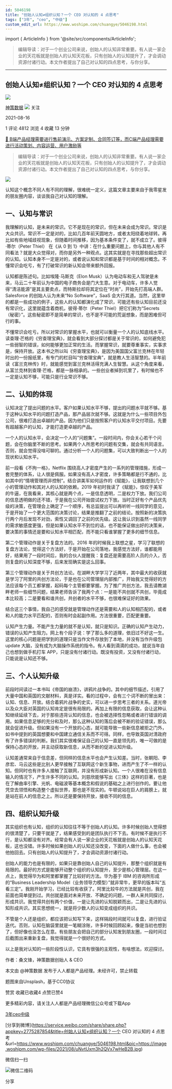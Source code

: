 ```yaml
---
id: 5046198
title: "创始人认知≠组织认知？一个 CEO 对认知的 4 点思考"
tags: ["3年", "ceo", "中级"]
custom_edit_url: https://www.woshipm.com/chuangye/5046198.html
---
```

import { ArticleInfo } from '@site/src/components/ArticleInfo';

<ArticleInfo
    author="神策数据"
    authorLink="https://www.woshipm.com/u/68466"
    published="2021-08-16"
    views={4812}
    comments={1}
    collects={4}
/>

> 编辑导读：对于一个创业公司来说，创始人的认知非常重要。有人说一家企业的天花板就是创始人的认知天花板，只有创始人的认知提升了，才会调动资源付诸行动。本文作者提出了自己对认知的四点思考，与你分享。

---

## 创始人认知≠组织认知？一个 CEO 对认知的 4 点思考

[![](https://static.woshipm.com/view/woshipm_api_def_20240109112039_9620.png?imageView2/1/w/72/h/72/q/100)](https://www.woshipm.com/u/68466)

[神策数据](https://www.woshipm.com/u/68466) ![](https://static.woshipm.com/tag/1122_1@2x.png) 关注

2021-08-16

1 评论 4812 浏览 4 收藏 13 分钟

[🔗 B端产品经理需要进行售前演示、方案定制、合同签订等，而C端产品经理需要进行活动策划、内容运营、用户激励等](https://ke.qidianla.com/courses/bcpm)

> 编辑导读：对于一个创业公司来说，创始人的认知非常重要。有人说一家企业的天花板就是创始人的认知天花板，只有创始人的认知提升了，才会调动资源付诸行动。本文作者提出了自己对认知的四点思考，与你分享。

![](https://image.woshipm.com/wp-files/2021/08/uNvtUxm3h2QVx7wHeB2B.jpg)

认知这个概念不同人有不同的理解，很难统一定义，这篇文章主要来自于我零星发的朋友圈内容，谈谈我自己对认知的理解。

## 一、认知与常识

我理解的认知，是未来的常识。它不是现在的常识，但在未来会成为常识。常识是大众共识。常识不一定是对的，比如几百年前天圆地方，或者太阳绕着地球转。再比如有些地域歧视现象，但随着时间推移，因为基本条件变了，就不成立了。彼得·蒂尔（Peter Thiel） 在《从 0 到 1》中讲：在什么重要问题上，你与其他人有不同看法？就是大众觉得对，而你是另外一种观点。这其实就是在寻找那些超出常识的认知。认知本身不一定是对的，或者说认知和常识都是基于时间的相对概念。不懂常识会吃亏，有了打破常识的新认知会带来额外回报。

认知都是陈述句。比如埃隆·马斯克（Elon Musk）认为电动车和无人驾驶是未来，马云二十年前认为中国的电子商务会是门大生意。对于电动车，许多人觉得“清洁能源”是其主要卖点，而特斯拉却将其定位在“时尚”，开始先打高端人群。Salesforce 的创始人认为未来“No Software”，SaaS 会大行其道。当然，这里举的都是一些成功的例子，这些人的认知都演化成了常识，可能还有些认知目前还没有常识化，这里就蕴含着商机，彼得·蒂尔（Peter Thiel）把它们称为“Secrets（秘密）”。这些秘密即不是简单的常识，也不是不可能的荒诞想象，而是困难但可行的事。

不懂常识会吃亏。所以对常识的掌握水平，也就可以衡量一个人的认知底线水平。读查理·芒格的《穷查理宝典》，就会看到大部分探讨都是关于常识的，如何避免犯一些弱智的错误，如何能够更加正常的生活。而掌握常识，就要尊重事实，实事求是，保持开放。这本书之所以叫《穷查理宝典》，是因为美国国父富兰克林在年轻时出的一份报纸里，有专门的栏目叫“穷查理宝典”，就是教人生活智慧的。半年前读《富兰克林传》时，就能感觉到富兰克林活得充满人生智慧。从这个角度来看，从富兰克林到查理·芒格，都是一脉相承的。一些创业者掉到坑里了，有时候也不一定是认知不够，可能只是行业常识不够。

## 二、认知的体现

认知决定了提出问题的水平。客户如果认知水平不够，提出的问题水平就不够。基于这种认知水平的问题打造产品，那产品层次就不够。这就是为什么一些项目外包公司，很难打造出卓越的产品，因为他们只是按照客户的认知水平交付项目。先要有超越客户的认知，才能打造更卓越的产品。

一个人的认知水平，会决定一个人的“问题集”。一段时间内，你会关心若干个问题，会在你脑里不断的思考。如果两个人所思考的问题有交集，就会有共同语言。否则，就会觉得没啥可聊的。通过分析一个人的问题集，可以大致判断出一个人的现状和认知水平。

前一段看《不拘一格》，Netflix 围绕高人才密度产生的一系列的管理措施，形成一套完整的体系，让人很是佩服。如果没有高人才密度，许多策略都是行不通的，比如其中的“情境管理而非控制”。结合讲美军如何运作的《赋能》，让我联想到几个小的管理动作和其对人的认知的依赖。2019 年初时我读了《赋能》，惊叹于美军的牛逼，在我看来，其核心就是两个点，一是信息透明，二是权力下放。我们公司的信息透明做的还不错，于是我在公司开始尝试权力下放。当时正好有个产品优先级的决策，在管理会上确定了一个顺序，有总监提出可以再听听一线同学的意见，于是开始了一个更大范围的决策讨论，结果是推翻了之前的结论。按照新的决策执行两个月后发现不对劲，索性又调回了之前的优先级。这让我认识到虽然一线同学的需求敏感度更强，但是如果认知水平不到位的话，也不能保证做出好的决策来，要决策的事情还是要和认知水平相匹配，而不能只看谁掌握了更多的细节信息。

第二个管理动作是关于复盘方法的。2016 年的时候我上联想之星，学习了联想的复盘方法论，觉得这个方法好，于是开始在公司落地，我感觉方法好，谁都能用好，结果用了一段时间后，我的合伙人提醒我：复盘还是需要高阶人员的介入，否则复盘的认知深度不够，后来发现确实是这么回事。

第三个管理动作是关于共创方法论。在湖畔大学学习了近两年，其中最大的收获就是学习了阿里的共创方法论，于是也在公司管理层内部推广，开始我又觉得好的方法应该每个员工都掌握，起码每个主管都要掌握。为了推广共创方法，我去请教湖畔老师一些细节问题，结果老师告诉了我两个点：一是能不共创就不共创，毕竟成本比较高；二是要看和谁共创，共创者的水平不够，也很难保证好的效果。

结合这三个事情，我自己的感受就是管理动作还是需要和人的认知相匹配的，或者和人的能力水平匹配的，否则有时会起副作用。方法很重要，匹配更重要。

认知产生力量。不能产生力量的就不是认知，就只是知识。正确的认知产生动力，错误的认知产生阻力。网上有个段子说：学了那么多的道理，依旧过不好这一生。这里的核心问题是把学到的道理只是当作文件存放到了本地，并没有当作升级包 update 大脑，没有成为大脑操作系统的指令。有人看到滴滴的成功，就说当年自己也想到做手机打车 APP，只是没有付诸行动。既没有投资，又没有付诸行动，只能说是认知还不够。

## 三、个人认知升级

前段时间读过一本书叫《帝国的崩溃》，讲鸦片战争的。其中的细节描述，引用了大量中国和英国的文献材料，真是详实。看的过程中，会有三个词不断的冒出来：认知、信息、开放。结合着鸦片战争的史实，可以进一步思考三者的关系。道光帝以及众大臣对英国的认知肯定是很有局限的。再加上有限的信息获取，会让这种认知继续延续下去，对于那些违背认知的信息，也会被选择性忽略或者进行错误的调用。如果信息足够的充分和及时，那么这种认知的落后会被不断的验证错误，那么就会促进升级。但如果没有一个开放的心态，就可能导致一些新信息被拒之门外，如书中提到的英国想要和中国建立通信关系而不可得。同样，也导致英国对清政府有了许多错误的判断。我们其实很难保证自己的认知一直是领先的，唯一可做的是保持心态的开放，并主动获取新信息，从而不断的促进认知升级。

认知差通常来自于信息差，但同样的信息水平也会产生认知差。当时，张朝阳、李彦宏、马云这些是比别人更早接触了互联网这个新生事物，进而产生了不一样的认知。但同时也有许多人接触了互联网，并没有形成新认知。一个人很难在没有信息输入的情况下，产生许多不同的认知。刘慈欣能够写出《三体》这样的巨著，也是在了解曲率引擎、光帆、电磁波等基本概念和假说的基础之上进行创作的。要让他凭空去领悟和构造整个虚拟世界，那也是不现实的。牛顿说站在巨人的肩膀上，就是站在前人的信息之上。所以还是要保持开放，接收不同的信息。

## 四、组织认知升级

其实组织也有认知，组织的认知往往不等于创始人的认知。许多时候创始人觉得想的很清楚了，只要干就是了，结果感受到的是团队执行不下去。有时候不是执行不行，是认知都没有对齐。经常会有人说一家企业的天花板就是创始人的认知天花板，这也没错。许多时候如果创始人的认知还没改变，下面的人做什么事，也会被他拍回去。只有创始人的认知提升了，才会调动资源付诸行动。

创始人的能力也是有限的，如果只是靠创始人自己的认知提升，那整个组织就是有局限的。最好的方式是能够开动整个组织的认知提升，至少是核心管理层。在这一点上，我觉得华为和阿里都掌握了比较好的方法。华为基于 IBM 的咨询所形成的“Business Leadership Model（业务领导力模型）”就非常牛，更早的版本叫“五看三定”。我刚开始学习，已经比较有收获了。阿里比较牛的方法就是共创，我在前面也简单提到过。共创就是面对未来开放、不确定的问题，一群人来共同探讨，形成共识。我觉得共创有两个价值，一是让先进的认知脱颖而出，二是让先进的认知形成共识。其实思想统一，就是将少数人的认知变成组织的共识。

不管是个人还是组织，都应该把认知写下来，这样隔段时间就可以复盘，进行验证迭代。否则，认知在脑袋里就是一笔糊涂账，许多时候回顾起来，像是当初也想到了，但好像也没怎么在意。有些朋友会把自己的部分认知发到朋友圈，一段时间过后截图出来重新复盘，我觉得就是一个很好的方式。

以上是我对认知的一些阶段性认识，它具有很强的主观性，有啥想法，欢迎探讨。

作者：桑文锋，神策数据创始人 & CEO

本文由 @神策数据 发布于人人都是产品经理。未经许可，禁止转载

题图来自Unsplash，基于CC0协议

赞赏 收藏已收藏4 点赞已赞4

更多精彩内容，请关注人人都是产品经理微信公众号或下载App

[3年](https://www.woshipm.com/tag/3%e5%b9%b4)[ceo](https://www.woshipm.com/tag/ceo)[中级](https://www.woshipm.com/tag/%e4%b8%ad%e7%ba%a7)

[分享到微博](https://service.weibo.com/share/share.php?appkey=2775287854&title=创始人认知≠组织认知？一个 CEO 对认知的 4 点思考&url=https://www.woshipm.com/chuangye/5046198.html&pic=https://image.woshipm.com/wp-files/2021/08/uNvtUxm3h2QVx7wHeB2B.jpg)

微信扫一扫

![微信二维码](https://api.pwmqr.com/qrcode/create/?url=https://www.woshipm.com/chuangye/5046198.html)

分享